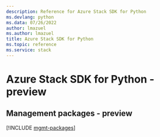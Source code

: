 ```yaml
---
description: Reference for Azure Stack SDK for Python
ms.devlang: python
ms.data: 07/26/2022
author: lmazuel
ms.author: lmazuel
title: Azure Stack SDK for Python
ms.topic: reference
ms.service: stack
---
```

# Azure Stack SDK for Python - preview

## Management packages - preview
[!INCLUDE [mgmt-packages](stack-mgmt-index.md)]